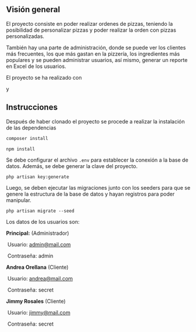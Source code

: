 ## Visión general

El proyecto consiste en poder realizar ordenes de pizzas, teniendo la posibilidad de personalizar pizzas y poder realizar la orden con pizzas personalizadas.

También hay una parte de administración, donde se puede ver los clientes más frecuentes, los que más gastan en la pizzería, los ingredientes más populares y se pueden administrar usuarios, así mismo, generar un reporte en Excel de los usuarios.

El proyecto se ha realizado con 

[Laravel]: https://laravel.com/

 y 

[Vue.js]: https://vuejs.org/



## Instrucciones 

Después de haber clonado el proyecto se procede a realizar la instalación de las dependencias

```powershell
composer install
```

```
npm install
```

Se debe configurar el archivo `.env` para establecer la conexión a la base de datos. Además, se debe generar la clave del proyecto.

```
php artisan key:generate
```

Luego, se deben ejecutar las migraciones junto con los seeders para que se genere la estructura de la base de datos y hayan registros para poder manipular.

```
php artisan migrate --seed
```



Los datos de los usuarios son:

**Principal:** (Administrador)

​	Usuario: admin@mail.com

​	Contraseña: admin

**Andrea Orellana** (Cliente)

​	Usuario: andrea@mail.com

​	Contraseña: secret

**Jimmy Rosales** (Cliente)

​	Usuario: jimmy@mail.com

​	Contraseña: secret